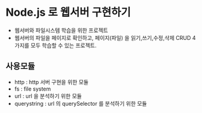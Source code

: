 # Node.js 로 웹서버 구현하기
- 웹서버와 파일시스템 학습을 위한 프로젝트
- 웹서버의 파일을 페이지로 확인하고, 페이지(파일) 을 읽기,쓰기,수정,삭제 CRUD 4가지를 모두 학습할 수 있는 프로젝트.

## 사용모듈
- http : http 서버 구현을 위한 모듈
- fs : file system
- url : url 을 분석하기 위한 모듈
- querystring : url 의 querySelector 를 분석하기 위한 모듈
